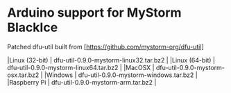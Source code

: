 # Arduino support for MyStorm BlackIce

Patched dfu-util built from [https://github.com/mystorm-org/dfu-util]

|Linux (32-bit) | dfu-util-0.9.0-mystorm-linux32.tar.bz2 |
|Linux (64-bit) | dfu-util-0.9.0-mystorm-linux64.tar.bz2 |
|MacOSX | dfu-util-0.9.0-mystorm-osx.tar.bz2 |
|Windows  | dfu-util-0.9.0-mystorm-windows.tar.bz2 |
|Raspberry Pi | dfu-util-0.9.0-mystorm-arm.tar.bz2 |


